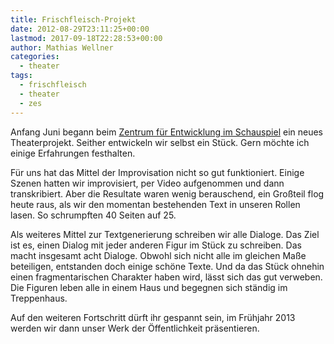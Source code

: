 ```yaml
---
title: Frischfleisch-Projekt
date: 2012-08-29T23:11:25+00:00
lastmod: 2017-09-18T22:28:53+00:00
author: Mathias Wellner
categories:
  - theater
tags:
  - frischfleisch
  - theater
  - zes
---
```

Anfang Juni begann beim [Zentrum für Entwicklung im Schauspiel](http://www.zes-info.ch) ein neues 
Theaterprojekt. Seither entwickeln wir selbst ein Stück. Gern möchte ich einige Erfahrungen festhalten. 

Für uns hat das Mittel der Improvisation nicht so gut funktioniert. Einige Szenen hatten wir improvisiert, 
per Video aufgenommen und dann transkribiert. Aber die Resultate waren wenig berauschend, ein Großteil flog 
heute raus, als wir den momentan bestehenden Text in unseren Rollen lasen. So schrumpften 40 Seiten auf 25. 

Als weiteres Mittel zur Textgenerierung schreiben wir alle Dialoge. Das Ziel ist es, einen Dialog mit jeder 
anderen Figur im Stück zu schreiben. Das macht insgesamt acht Dialoge. Obwohl sich nicht alle im gleichen 
Maße beteiligen, entstanden doch einige schöne Texte. Und da das Stück ohnehin einen fragmentarischen Charakter 
haben wird, lässt sich das gut verweben. Die Figuren leben alle in einem Haus und begegnen sich ständig im 
Treppenhaus. 

Auf den weiteren Fortschritt dürft ihr gespannt sein, im Frühjahr 2013 werden wir dann unser Werk der 
Öffentlichkeit präsentieren.